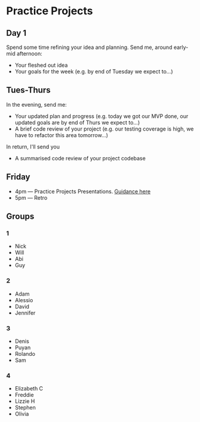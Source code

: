 # Practice Projects

## Day 1

Spend some time refining your idea and planning. Send me, around early-mid afternoon:

* Your fleshed out idea
* Your goals for the week (e.g. by end of Tuesday we expect to...)

## Tues-Thurs

In the evening, send me:

* Your updated plan and progress (e.g. today we got our MVP done, our updated goals are by end of Thurs we expect to...)
* A brief code review of your project (e.g. our testing coverage is high, we have to refactor this area tomorrow...)

In return, I'll send you

* A summarised code review of your project codebase

## Friday

* 4pm — Practice Projects Presentations. [Guidance here](https://github.com/makersacademy/course/blob/master/practice_project_week/presentation_guidelines.md)
* 5pm — Retro

## Groups

### 1
* Nick
* Will
* Abi
* Guy

### 2
* Adam
* Alessio
* David
* Jennifer

### 3
* Denis
* Puyan
* Rolando
* Sam

### 4
* Elizabeth C
* Freddie
* Lizzie H
* Stephen
* Olivia

